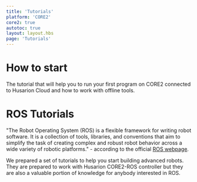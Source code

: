 ```yaml
---
title: 'Tutorials'
platform: 'CORE2'
core2: true
autotoc: true
layout: layout.hbs
page: 'Tutorials'
---
```


# How to start #
The tutorial that will help you to run your first program on CORE2 connected to Husarion Cloud and how to work with offline tools.

<!--
**In this online manual** you will learn how to connect your device to Husarion Cloud, how to program, share and use CORE2-powered devices, and many more.

What will you find here:
* **How to start** - the shortest way to run your first program on CORE2 connected to Husarion Cloud and how to work with offline tools
* **Hardware** - a description of all hardware functionalities of CORE2 development board: specifications, connectivity, electrical parameters etc.
* **Tutorial** - how to use each CORE2 peripheral (simplified API reference)
* **Examples** - learn by example - you will appreciate this during writing more advanced programs!
* **API reference** - all classes and methods of hFramework API for more advanced or inquisitive users. You will find it useful sooner or later :)-->


# ROS Tutorials #

"The Robot Operating System (ROS) is a flexible framework for writing robot software. It is a collection of tools, libraries, and conventions that aim to simplify the task of creating complex and robust robot behavior across a wide variety of robotic platforms." - according to the official [ROS webpage](http://www.ros.org/about-ros/).

We prepared a set of tutorials to help you start building advanced robots. They are prepared to work with Husarion CORE2-ROS controller but they are also a valuable portion of knowledge for anybody interested in ROS.



